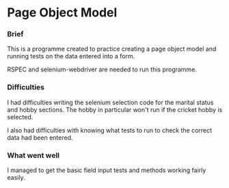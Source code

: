 # Page Object Model

### Brief
This is a programme created to practice creating a page object model and running tests on the data entered into a form.

RSPEC and selenium-webdriver are needed to run this programme.


### Difficulties
I had difficulties writing the selenium selection code for the marital status and hobby sections. The hobby in particular won't run if the cricket hobby is selected.

I also had difficulties with knowing what tests to run to check the correct data had been entered.

### What went well
I managed to get the basic field input tests and methods working fairly easily.
